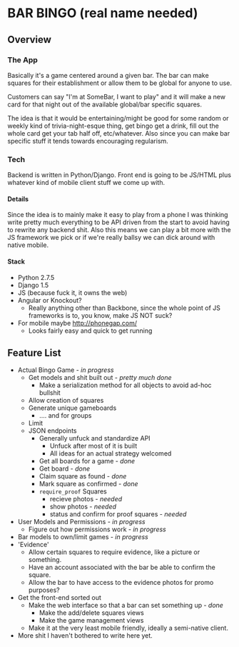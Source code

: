 # BAR BINGO (real name needed)

## Overview

### The App

Basically it's a game centered around a given bar. The bar can make squares for their establishment or allow them to be global for anyone to use. 

Customers can say "I'm at SomeBar, I want to play" and it will make a new card for that night out of the available global/bar specific squares. 

The idea is that it would be entertaining/might be good for some random or weekly kind of trivia-night-esque thing, get bingo get a drink, fill out the whole card get your tab half off, etc/whatever. Also since you can make bar specific stuff it tends towards encouraging regularism.

### Tech

Backend is written in Python/Django. Front end is going to be JS/HTML plus whatever kind of mobile client stuff we come up with.

#### Details

Since the idea is to mainly make it easy to play from a phone I was thinking write pretty much everything to be API driven from the start to avoid having to rewrite any backend shit. Also this means we can play a bit more with the JS framework we pick or if we're really ballsy we can dick around with native mobile.

#### Stack
+ Python 2.7.5
+ Django 1.5
+ JS (because fuck it, it owns the web)
+ Angular or Knockout?
    + Really anything other than Backbone, since the whole point of JS frameworks is to, you know, make JS NOT suck?
+ For mobile maybe http://phonegap.com/
    + Looks fairly easy and quick to get running

## Feature List

+ Actual Bingo Game - *in progress*
    + Get models and shit built out - *pretty much done*
        + Make a serialization method for all objects to avoid ad-hoc bullshit
    + Allow creation of squares
    + Generate unique gameboards
        + .... and for groups
    + Limit
    + JSON endpoints
        + Generally unfuck and standardize API
            + Unfuck after most of it is built
            + All ideas for an actual strategy welcomed
        + Get all boards for a game - *done*
        + Get board - *done*
        + Claim square as found - *done*
        + Mark square as confirmed - *done*
        + `require_proof` Squares
            + recieve photos - *needed*
            + show photos - *needed*
            + status and confirm for proof squares - *needed*
+ User Models and Permissions - *in progress*
    + Figure out how permissions work - *in progress*
+ Bar models to own/limit games - *in progress*
+ 'Evidence'
    + Allow certain squares to require evidence, like a picture or something.
    + Have an account associated with the bar be able to confirm the square.
    + Allow the bar to have access to the evidence photos for promo purposes?
+ Get the front-end sorted out 
    + Make the web interface so that a bar can set something up - *done*
        + Make the add/delete squares views
        + Make the game management views
    + Make it at the very least mobile friendly, ideally a semi-native client.
+ More shit I haven't bothered to write here yet.